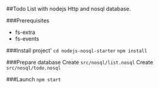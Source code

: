 ##Todo List with nodejs Http and nosql database.

###Prerequisites
- fs-extra
- fs-events

###Install project'
`cd nodejs-nosql-starter`
`npm install`

###Prepare database
Create `src/nosql/list.nosql`
Create `src/nosql/todo.nosql`

###Launch
`npm start`